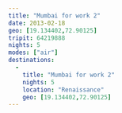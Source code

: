 ```yaml
---
title: "Mumbai for work 2"
date: 2013-02-18
geo: [19.134402,72.90125]
tripit: 64219888
nights: 5
modes: ["air"]
destinations:
  -
    title: "Mumbai for work 2"
    nights: 5
    location: "Renaissance"
    geo: [19.134402,72.90125]
---
```



